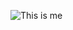 ![This is me](https://avatars1.githubusercontent.com/u/48313608?s=400&u=8202fa702eb06196cd2e3a569f69080cbc84fa1e&v=4)
